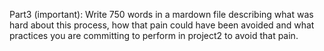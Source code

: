 Part3 (important): Write 750 words in a mardown file describing what was hard about this process, how that pain could have been avoided and what practices you are committing to perform in project2 to avoid that pain.
